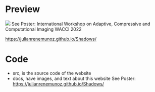 # Preview
![](docs/screenshot.png)
See Poster: International Workshop on Adaptive, Compressive and Computational Imaging WACCI 2022

https://julianrenemunoz.github.io/Shadows/


# Code
- src, is the source code of the website
- docs, have images, and text about this website
See Poster: https://julianrenemunoz.github.io/Shadows/
